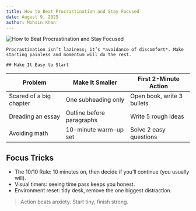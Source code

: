 ```yaml
---
title: How to Beat Procrastination and Stay Focused
date: August 9, 2025
author: Mohsin Khan
---
```


![How to Beat Procrastination and Stay Focused](https://images.unsplash.com/photo-1498079022511-d15614cb1c02?q=80&w=2069&auto=format&fit=crop)


    Procrastination isn’t laziness; it’s *avoidance of discomfort*. Make starting painless and momentum will do the rest.

    ## Make It Easy to Start

| Problem | Make It Smaller | First 2-Minute Action |
| --- | --- | --- |
| Scared of a big chapter | One subheading only | Open book, write 3 bullets |
| Dreading an essay | Outline before paragraphs | Write 5 rough ideas |
| Avoiding math | 10-minute warm-up set | Solve 2 easy questions |


## Focus Tricks


- The 10/10 Rule: 10 minutes on, then decide if you’ll continue (you usually will).
- Visual timers: seeing time pass keeps you honest.
- Environment reset: tidy desk, remove the one biggest distraction.

> Action beats anxiety. Start tiny, finish strong.

